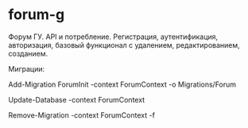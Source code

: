 # forum-g
Форум ГУ. API и потребление. Регистрация, аутентификация, авторизация, базовый функционал с удалением, редактированием, созданием.

Миграции:

Add-Migration ForumInit -context ForumContext -o Migrations/Forum

Update-Database -context ForumContext

Remove-Migration -context ForumContext -f
